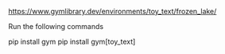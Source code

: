 https://www.gymlibrary.dev/environments/toy_text/frozen_lake/

Run the following commands

pip install gym
pip install gym[toy_text]
